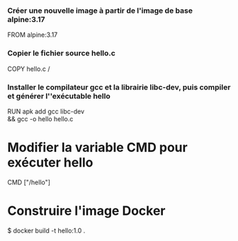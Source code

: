 ### Créer une nouvelle image à partir de l'image de base alpine:3.17

FROM alpine:3.17

### Copier le fichier source hello.c

COPY hello.c /

### Installer le compilateur gcc et la librairie libc-dev, puis compiler et générer l''exécutable hello

RUN apk add gcc libc-dev \
 && gcc -o hello hello.c

# Modifier la variable CMD pour exécuter hello

CMD ["/hello"]

# Construire l'image Docker

$ docker build -t hello:1.0 .
